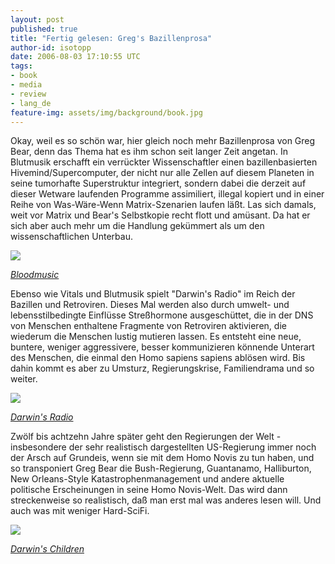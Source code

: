 ```yaml
---
layout: post
published: true
title: "Fertig gelesen: Greg's Bazillenprosa"
author-id: isotopp
date: 2006-08-03 17:10:55 UTC
tags:
- book
- media
- review
- lang_de
feature-img: assets/img/background/book.jpg
---
```

Okay, weil es so schön war, hier gleich noch mehr Bazillenprosa von Greg Bear, denn das Thema hat es ihm schon seit langer Zeit angetan. In Blutmusik erschafft ein verrückter Wissenschaftler einen bazillenbasierten Hivemind/Supercomputer, der nicht nur alle Zellen auf diesem Planeten in seine tumorhafte Superstruktur integriert, sondern dabei die derzeit auf dieser Wetware laufenden Programme assimiliert, illegal kopiert und in einer Reihe von Was-Wäre-Wenn Matrix-Szenarien laufen läßt. Las sich damals, weit vor Matrix und Bear's Selbstkopie recht flott und amüsant. Da hat er sich aber auch mehr um die Handlung gekümmert als um den wissenschaftlichen Unterbau.

[![](/uploads/2006/08/bloodmusic.jpg)](https://www.amazon.de/Blood-Music-English-Greg-Bear-ebook/dp/B00J48FHRA)

*[Bloodmusic](https://www.amazon.de/Blood-Music-English-Greg-Bear-ebook/dp/B00J48FHRA)*

Ebenso wie Vitals und Blutmusik spielt "Darwin's Radio" im Reich der Bazillen und Retroviren. Dieses Mal werden also durch umwelt- und lebensstilbedingte Einflüsse Streßhormone ausgeschüttet, die in der DNS von Menschen enthaltene Fragmente von Retroviren aktivieren, die wiederum die Menschen lustig mutieren lassen. Es entsteht eine neue, buntere, weniger aggressivere, besser kommunizieren könnende Unterart des Menschen, die einmal den Homo sapiens sapiens ablösen wird. Bis dahin kommt es aber zu Umsturz, Regierungskrise, Familiendrama und so weiter.

[![](/uploads/2006/08/darwins_radio.jpg)](https://www.amazon.de/Darwins-Radio-English-Greg-Bear-ebook/dp/B009FUFER0)

*[Darwin's Radio](https://www.amazon.de/Darwins-Radio-English-Greg-Bear-ebook/dp/B009FUFER0)*

Zwölf bis achtzehn Jahre später geht den Regierungen der Welt - insbesondere der sehr realistisch dargestellten US-Regierung immer noch der Arsch auf Grundeis, wenn sie mit dem Homo Novis zu tun haben, und so transponiert Greg Bear die Bush-Regierung, Guantanamo, Halliburton, New Orleans-Style Katastrophenmanagement und andere aktuelle politische Erscheinungen in seine Homo Novis-Welt. Das wird dann streckenweise so realistisch, daß man erst mal was anderes lesen will. Und auch was mit weniger Hard-SciFi.

[![](/uploads/2006/08/darwins_children.jpg)](https://www.amazon.de/Darwins-Children-Novel-Radio-English-ebook/dp/B000FBJAIC)

*[Darwin's Children](https://www.amazon.de/Darwins-Children-Novel-Radio-English-ebook/dp/B000FBJAIC)*